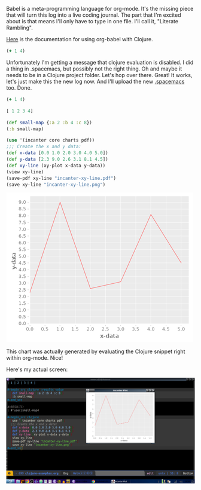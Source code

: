 Babel is a meta-programming language for org-mode.
It's the missing piece that will turn this log into a live coding journal.
The part that I'm excited about is that means I'll only have to type in one file.
I'll call it, "Literate Rambling".

[Here](https://orgmode.org/worg/org-contrib/babel/languages/ob-doc-clojure.html) is the documentation for using org-babel with Clojure.

```clojure
(+ 1 4)
```

Unfortunately I'm getting a message that clojure evaluation is disabled.
I did a thing in .spacemacs, but possibly not the right thing.
Oh and maybe it needs to be in a Clojure project folder. Let's hop over there.
Great! It works, let's just make this the new log now.
And I'll upload the new [.spacemacs](https://github.com/porkostomus/spacemacs-config) too. Done.

```clojure
(+ 1 4)
```

```clojure
[ 1 2 3 4]
```

```clojure
(def small-map {:a 2 :b 4 :c 8})
(:b small-map)
```

```clojure
(use '(incanter core charts pdf))
;;; Create the x and y data:
(def x-data [0.0 1.0 2.0 3.0 4.0 5.0])
(def y-data [2.3 9.0 2.6 3.1 8.1 4.5])
(def xy-line (xy-plot x-data y-data))
(view xy-line)
(save-pdf xy-line "incanter-xy-line.pdf")
(save xy-line "incanter-xy-line.png")
```

![chart](./incanter-xy-line.png)

This chart was actually generated by evaluating the Clojure snippet right within org-mode. Nice!

Here's my actual screen:

![Screenshot](/2018-10-12-193431_1366x768_scrot.png)
